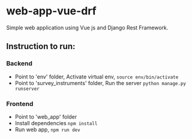 # web-app-vue-drf
Simple web application using Vue js and Django Rest Framework.

## Instruction to run:
### Backend
- Point to 'env' folder, Activate virtual env, ```source env/bin/activate```
- Point to 'survey_instruments' folder, Run the server ```python manage.py runserver```

### Frontend
- Point to 'web_app' folder
- Install dependencies ```npm install```
- Run web app, ```npm run dev```

